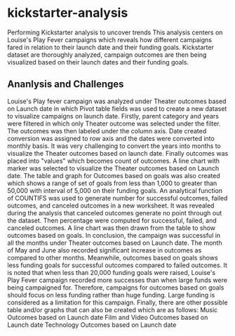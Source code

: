 # kickstarter-analysis
Performing Kickstarter analysis to uncover trends
This analysis centers on Louise's Play Fever campaigns which reveals how different campaigns fared in relation to their launch date and their funding goals. Kickstarter dataset are thoroughly analyzed, campaign outcomes are then being visualized based on their launch dates and their funding goals.
## Ananlysis and Challenges
Louise's Play fever campaign was analyzed under Theater outcomes based on Launch date in which Pivot table fields was used to create a new dataset to visualize campaigns on launch date. Firstly, parent category and years were filtered in which only Theater outcome was selected under the filter. The outcomes was then labeled under the column axis. Date created conversion was assigned to row axis and the dates were converted into monthly basis. It was very challenging to convert the years into months to visualize the Theater outcomes based on launch date. Finally outcomes was placed into "values" which becomes count of outcomes.
A line chart with marker was selected to visualize the Theater outcomes based on Launch date.
The table and graph for Outcomes based on goals was also created which shows a range of set of goals from less than 1,000 to greater than 50,000 with interval of 5,000 on their funding goals. An analytical function of COUNTIFS was used to generate number for successful outcomes, failed outcomes, and canceled outcomes in a  new worksheet. It was revealed during the analysis that canceled outcomes generate no point through out the dataset. Then percentage were computed for successful, failed, and canceled outcomes.
A line chart was then drawn from the table to show outcomes based on goals.
In conclusion, the campaign was successful in all the months under Theater outcomes based on Launch date. The month of May and June also recorded significant increase in outcomes as compared to other months.
Meanwhile, outcomes based on goals shows less funding goals for successful outcomes compared to failed outcomes. It is noted that when less than 20,000 funding goals were raised, Louise's Play Fever campaign recorded more successes than when large funds were being campaigned for. Therefore, campaigns for outcomes based on goals should focus on less funding rather than huge funding. Large funding is considered as a limitation for this campaign.
Finally, there are other possible table and/or graphs that can also be created which are as follows:
Music Outcomes based on Launch date
Film and Video Outcomes based on Launch date
Technology Outcomes based on Launch date
